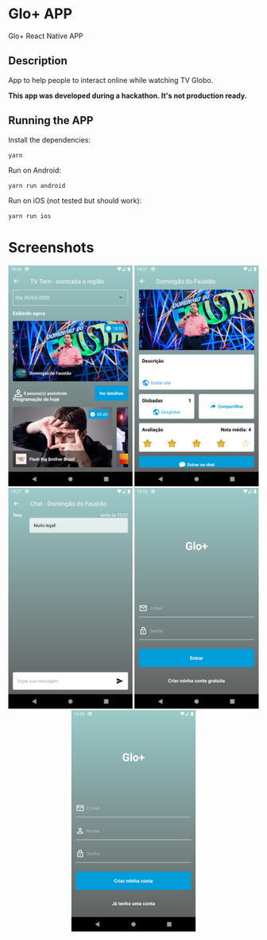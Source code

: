 # Glo+ APP
Glo+ React Native APP

## Description
App to help people to interact online while watching TV Globo.

**This app was developed during a hackathon. It's not production ready.**

## Running the APP
Install the dependencies:
```
yarn
```
Run on Android:
```
yarn run android
```
Run on iOS (not tested but should work):
```
yarn run ios
```

# Screenshots
<p align="center">
<img src="/.github/mobile_03.png" width="250">
<img src="/.github/mobile_04.png" width="250">
<img src="/.github/mobile_05.png" width="250">
<img src="/.github/mobile_01.png" width="250">
<img src="/.github/mobile_02.png" width="250">
</p>
